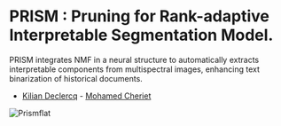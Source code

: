 
# PRISM : Pruning for Rank-adaptive Interpretable Segmentation Model.

PRISM integrates NMF in a neural structure to automatically extracts interpretable components from multispectral images, enhancing text binarization of historical documents.

- [Kilian Declercq](https://www.github.com/Kilian-Declercq) - [Mohamed Cheriet](https://profs.etsmtl.ca/mcheriet/)




![Prismflat](https://github.com/user-attachments/assets/fd1066a1-66f1-4f6a-9930-c7c469bcf674)

